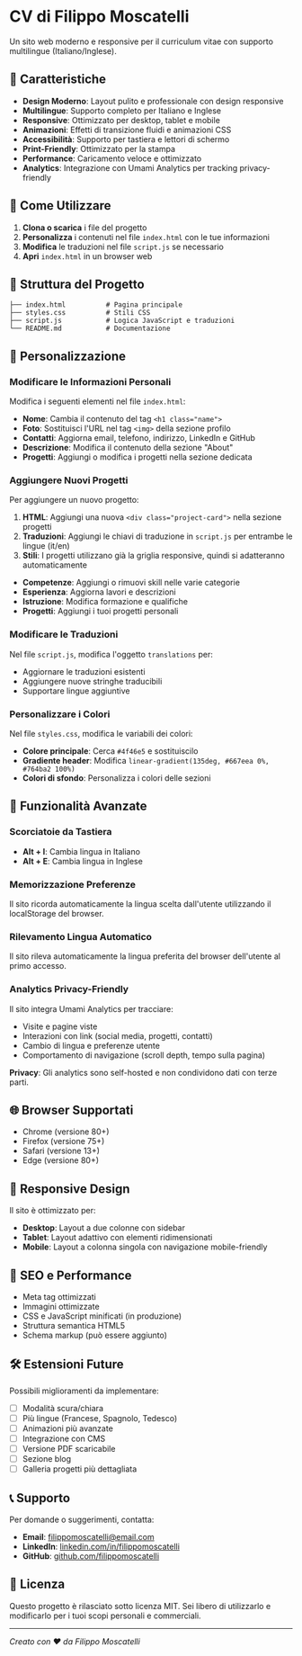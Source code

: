 # CV di Filippo Moscatelli

Un sito web moderno e responsive per il curriculum vitae con supporto multilingue (Italiano/Inglese).

## 🌟 Caratteristiche

- **Design Moderno**: Layout pulito e professionale con design responsive
- **Multilingue**: Supporto completo per Italiano e Inglese
- **Responsive**: Ottimizzato per desktop, tablet e mobile
- **Animazioni**: Effetti di transizione fluidi e animazioni CSS
- **Accessibilità**: Supporto per tastiera e lettori di schermo
- **Print-Friendly**: Ottimizzato per la stampa
- **Performance**: Caricamento veloce e ottimizzato
- **Analytics**: Integrazione con Umami Analytics per tracking privacy-friendly

## 🚀 Come Utilizzare

1. **Clona o scarica** i file del progetto
2. **Personalizza** i contenuti nel file `index.html` con le tue informazioni
3. **Modifica** le traduzioni nel file `script.js` se necessario
4. **Apri** `index.html` in un browser web

## 📁 Struttura del Progetto

```
├── index.html          # Pagina principale
├── styles.css          # Stili CSS
├── script.js           # Logica JavaScript e traduzioni
└── README.md           # Documentazione
```

## 🎨 Personalizzazione

### Modificare le Informazioni Personali

Modifica i seguenti elementi nel file `index.html`:

- **Nome**: Cambia il contenuto del tag `<h1 class="name">`
- **Foto**: Sostituisci l'URL nel tag `<img>` della sezione profilo
- **Contatti**: Aggiorna email, telefono, indirizzo, LinkedIn e GitHub
- **Descrizione**: Modifica il contenuto della sezione "About"
- **Progetti**: Aggiungi o modifica i progetti nella sezione dedicata

### Aggiungere Nuovi Progetti

Per aggiungere un nuovo progetto:

1. **HTML**: Aggiungi una nuova `<div class="project-card">` nella sezione progetti
2. **Traduzioni**: Aggiungi le chiavi di traduzione in `script.js` per entrambe le lingue (it/en)
3. **Stili**: I progetti utilizzano già la griglia responsive, quindi si adatteranno automaticamente

- **Competenze**: Aggiungi o rimuovi skill nelle varie categorie
- **Esperienza**: Aggiorna lavori e descrizioni
- **Istruzione**: Modifica formazione e qualifiche
- **Progetti**: Aggiungi i tuoi progetti personali

### Modificare le Traduzioni

Nel file `script.js`, modifica l'oggetto `translations` per:

- Aggiornare le traduzioni esistenti
- Aggiungere nuove stringhe traducibili
- Supportare lingue aggiuntive

### Personalizzare i Colori

Nel file `styles.css`, modifica le variabili dei colori:

- **Colore principale**: Cerca `#4f46e5` e sostituiscilo
- **Gradiente header**: Modifica `linear-gradient(135deg, #667eea 0%, #764ba2 100%)`
- **Colori di sfondo**: Personalizza i colori delle sezioni

## 🔧 Funzionalità Avanzate

### Scorciatoie da Tastiera

- **Alt + I**: Cambia lingua in Italiano
- **Alt + E**: Cambia lingua in Inglese

### Memorizzazione Preferenze

Il sito ricorda automaticamente la lingua scelta dall'utente utilizzando il localStorage del browser.

### Rilevamento Lingua Automatico

Il sito rileva automaticamente la lingua preferita del browser dell'utente al primo accesso.

### Analytics Privacy-Friendly

Il sito integra Umami Analytics per tracciare:

- Visite e pagine viste
- Interazioni con link (social media, progetti, contatti)
- Cambio di lingua e preferenze utente
- Comportamento di navigazione (scroll depth, tempo sulla pagina)

**Privacy**: Gli analytics sono self-hosted e non condividono dati con terze parti.

## 🌐 Browser Supportati

- Chrome (versione 80+)
- Firefox (versione 75+)
- Safari (versione 13+)
- Edge (versione 80+)

## 📱 Responsive Design

Il sito è ottimizzato per:

- **Desktop**: Layout a due colonne con sidebar
- **Tablet**: Layout adattivo con elementi ridimensionati
- **Mobile**: Layout a colonna singola con navigazione mobile-friendly

## 🎯 SEO e Performance

- Meta tag ottimizzati
- Immagini ottimizzate
- CSS e JavaScript minificati (in produzione)
- Struttura semantica HTML5
- Schema markup (può essere aggiunto)

## 🛠️ Estensioni Future

Possibili miglioramenti da implementare:

- [ ] Modalità scura/chiara
- [ ] Più lingue (Francese, Spagnolo, Tedesco)
- [ ] Animazioni più avanzate
- [ ] Integrazione con CMS
- [ ] Versione PDF scaricabile
- [ ] Sezione blog
- [ ] Galleria progetti più dettagliata

## 📞 Supporto

Per domande o suggerimenti, contatta:

- **Email**: filippomoscatelli@email.com
- **LinkedIn**: [linkedin.com/in/filippomoscatelli](https://linkedin.com/in/filippomoscatelli)
- **GitHub**: [github.com/filippomoscatelli](https://github.com/filippomoscatelli)

## 📄 Licenza

Questo progetto è rilasciato sotto licenza MIT. Sei libero di utilizzarlo e modificarlo per i tuoi scopi personali e commerciali.

---

_Creato con ❤️ da Filippo Moscatelli_
